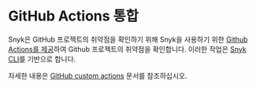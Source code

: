 # GitHub Actions 통합

Snyk은 GitHub 프로젝트의 취약점을 확인하기 위해 Snyk을 사용하기 위한 [Github Actions를 제공](https://github.com/snyk/actions)하여 Github 프로젝트의 취약점을 확인합니다. 이러한 작업은 [Snyk CLI](https://docs.snyk.io/snyk-cli/guides-for-our-cli/cli-reference)를 기반으로 합니다.

자세한 내용은 [GitHub custom actions](https://docs.github.com/en/actions/creating-actions/about-actions) 문서를 참조하십시오.

